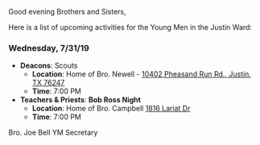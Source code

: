 Good evening Brothers and Sisters,

Here is a list of upcoming activities for the Young Men in the Justin Ward:


### Wednesday, 7/31/19
- **Deacons**: Scouts
	- **Location**: Home of Bro. Newell - [10402 Pheasand Run Rd., Justin, TX 76247](https://goo.gl/maps/qTW65qAKBHDyWAu66)
	- **Time**: 7:00 PM
- **Teachers & Priests**: **Bob Ross Night**
	- **Location**: Home of Bro. Campbell [1816 Lariat Dr](https://goo.gl/maps/DhjEajpCLruWqrkR6)
	- **Time**: 7:00 PM


Bro. Joe Bell
YM Secretary
